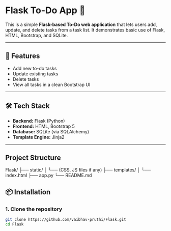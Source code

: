 # Flask To-Do App 📝

This is a simple **Flask-based To-Do web application** that lets users add, update, and delete tasks from a task list. It demonstrates basic use of Flask, HTML, Bootstrap, and SQLite.

---

## 🚀 Features

- Add new to-do tasks
- Update existing tasks
- Delete tasks
- View all tasks in a clean Bootstrap UI

---

## 🛠️ Tech Stack

- **Backend:** Flask (Python)
- **Frontend:** HTML, Bootstrap 5
- **Database:** SQLite (via SQLAlchemy)
- **Template Engine:** Jinja2

---

## Project Structure
Flask/
├── static/
│   └── (CSS, JS files if any)
├── templates/
│   └── index.html
├── app.py
└── README.md

## 📦 Installation

### 1. Clone the repository

```bash
git clone https://github.com/vaibhav-pruthi/Flask.git
cd Flask


